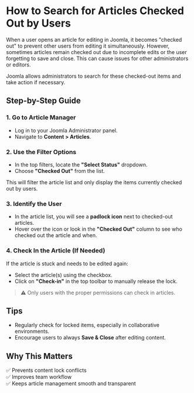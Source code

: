 # How to Search for Articles Checked Out by Users

When a user opens an article for editing in Joomla, it becomes "checked out" to prevent other users from editing it simultaneously. However, sometimes articles remain checked out due to incomplete edits or the user forgetting to save and close. This can cause issues for other administrators or editors.

Joomla allows administrators to search for these checked-out items and take action if necessary.

## Step-by-Step Guide

### 1. Go to Article Manager
- Log in to your Joomla Administrator panel.
- Navigate to **Content > Articles**.

### 2. Use the Filter Options
- In the top filters, locate the **"Select Status"** dropdown.
- Choose **"Checked Out"** from the list.

This will filter the article list and only display the items currently checked out by users.

### 3. Identify the User
- In the article list, you will see a **padlock icon** next to checked-out articles.
- Hover over the icon or look in the **"Checked Out"** column to see who checked out the article and when.

### 4. Check In the Article (If Needed)
If the article is stuck and needs to be edited again:

- Select the article(s) using the checkbox.
- Click on **"Check-in"** in the top toolbar to manually release the lock.

> ⚠️ Only users with the proper permissions can check in articles.

## Tips
- Regularly check for locked items, especially in collaborative environments.
- Encourage users to always **Save & Close** after editing content.

## Why This Matters
✅ Prevents content lock conflicts  
✅ Improves team workflow  
✅ Keeps article management smooth and transparent

